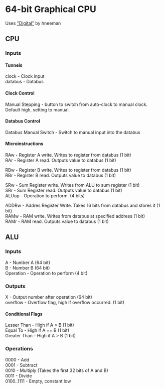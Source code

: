 # 64-bit Graphical CPU
Uses ["Digital"](https://github.com/hneemann/Digital) by hneeman
## CPU
### Inputs
#### Tunnels
clock - Clock input  
databus - Databus

#### Clock Control
Manual Stepping - button to switch from auto-clock to manual clock. Default high, setting to manual.  

#### Databus Control
Databus Manual Switch - Switch to manual input into the databus  

#### Microinstructions
RAw - Register A write. Writes to register from databus (1 bit)  
RAr - Register A read. Outputs value to databus (1 bit)  

RBw - Register B write. Writes to register from databus (1 bit)  
RBr - Register B read. Outputs value to databus (1 bit)  

SRw - Sum Register write. Writes from ALU to sum register (1 bit)  
SRr - Sum Register read. Outputs value to databus (1 bit)  
ALUop - Operation to perform. (4 bits)  

ADDRw - Addres Register Write. Takes 16 bits from databus and stores it (1 bit)  
RAMw - RAM write. Writes from databus at specified address (1 bit)  
RAMr - RAM read. Outputs value to databus (1 bit)  

## ALU
### Inputs
A - Number A (64 bit)  
B - Number B (64 bit)  
Operation - Operation to perform (4 bit)  

### Outputs
X - Output number after operation  (64 bit)  
overflow - Overflow flag, high if overflow occurred. (1 bit)  
#### Conditional Flags
Lesser Than - High if A < B  (1 bit)  
Equal To - High if A == B  (1 bit)  
Greater Than - High if A > B  (1 bit)  

### Operations
0000 - Add  
0001 - Subtract  
0010 - Multiply (Takes the first 32 bits of A and B)  
0011 - Divide  
0100..1111 - Empty, constant low
